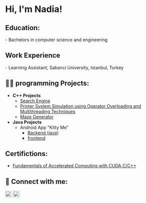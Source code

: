 <h1>Hi, I'm Nadia! </h1>
<h2> Education:</h2>
  -  Bachelors in computer science and engineering
<h2> Work Experience</h2>
  - Learning Assistant, Sabanci University, Istanbul, Turkey              		
<h2>👨‍💻 programming Projects:</h2>

- <b>C++ Projects</b>
  - [Search Engine](https://github.com/nadiaelghouti21/compare_sorting_algo/tree/main)
  - [Printer System Simulation using Operator Overloading and Multithreading Techniques](https://github.com/nadiaelghouti21/Printer-System-Simulation/commits?author=nadiaelghouti21) </b>
  - [Maze Generator](https://github.com/nadiaelghouti21/maze_generator/commits?author=nadiaelghouti21) </b>
- <b>Java Projects</b>
  - Android App "Kitty Me"
    - [Backend (java)](https://github.com/nadiaelghouti21/android_app/blob/main/Group%20032%20CS310%20Backend.zip)
    - [frontend](https://github.com/nadiaelghouti21/android_app/blob/main/Group%20032%20Frontend%202.zip)
  

    
<h2> Certifictions:</h2>

- [Fundamentals of Accelerated Computing with CUDA C/C++](https://courses.nvidia.com/a/de4a01de306b4721b55e2e7d7b3c5b57/)
    
<h2> 🤳 Connect with me:</h2>


[<img align="left" alt="JoshMadakor | LinkedIn" width="22px" src="https://cdn.jsdelivr.net/npm/simple-icons@v3/icons/linkedin.svg" />][linkedin]
[<img align="left" alt="JoshMadakor | Instagram" width="22px" src="https://cdn.jsdelivr.net/npm/simple-icons@v3/icons/instagram.svg" />][instagram]


[instagram]: https://www.instagram.com/nadiam.gh?igsh=MW1odzE3MmNrMm5hZA%3D%3D&utm_source=qr
[linkedin]: http://linkedin.com/in/nadia-elghouti-8938912ab

<!--
**joshmadakor1/joshmadakor1** is a ✨ _special_ ✨ repository because its `README.md` (this file) appears on your GitHub profile.

Here are some ideas to get you started:

- 🔭 I’m currently working on ...
- 🌱 I’m currently learning ...
- 👯 I’m looking to collaborate on ...
- 🤔 I’m looking for help with ...
- 💬 Ask me about ...
- 📫 How to reach me: ...
- 😄 Pronouns: ...
- ⚡ Fun fact: ...
-->
